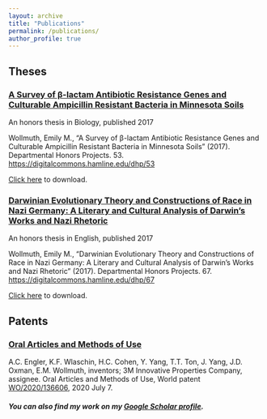 ```yaml
---
layout: archive
title: "Publications"
permalink: /publications/
author_profile: true
---
```


## Theses

### [A Survey of β-lactam Antibiotic Resistance Genes and Culturable Ampicillin Resistant Bacteria in Minnesota Soils](https://digitalcommons.hamline.edu/dhp/53)

An honors thesis in Biology, published 2017

Wollmuth, Emily M., “A Survey of β-lactam Antibiotic Resistance Genes and Culturable Ampicillin Resistant Bacteria in Minnesota Soils” (2017). Departmental Honors Projects. 53. https://digitalcommons.hamline.edu/dhp/53

[Click here](https://digitalcommons.hamline.edu/cgi/viewcontent.cgi?article=1068&context=dhp) to download.

### [Darwinian Evolutionary Theory and Constructions of Race in Nazi Germany: A Literary and Cultural Analysis of Darwin’s Works and Nazi Rhetoric](https://digitalcommons.hamline.edu/dhp/67)

An honors thesis in English, published 2017 

Wollmuth, Emily M., “Darwinian Evolutionary Theory and Constructions of Race in Nazi Germany: A Literary and Cultural Analysis of Darwin’s Works and Nazi Rhetoric” (2017). Departmental Honors Projects. 67. https://digitalcommons.hamline.edu/dhp/67

[Click here](https://digitalcommons.hamline.edu/cgi/viewcontent.cgi?article=1066&context=dhp) to download.

## Patents

### [Oral Articles and Methods of Use](https://patentscope.wipo.int/search/en/detail.jsf?docId=WO2020136606)

A.C. Engler, K.F. Wlaschin, H.C. Cohen, Y. Yang, T.T. Ton, J. Yang, J.D. Oxman, E.M. Wollmuth, inventors; 3M Innovative Properties Company, assignee. Oral Articles and Methods of Use, World patent [WO/2020/136606](https://patentscope.wipo.int/search/en/detail.jsf?docId=WO2020136606), 2020 July 7.


##### You can also find my work on my [Google Scholar profile](https://scholar.google.com/citations?user=O2VLJqgAAAAJ&hl=en).
